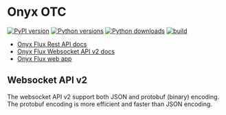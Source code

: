 # Onyx OTC

[![PyPI version](https://badge.fury.io/py/onyx-otc.svg)](https://badge.fury.io/py/onyx-otc)
[![Python versions](https://img.shields.io/pypi/pyversions/onyx-otc.svg)](https://pypi.org/project/onyx-otc)
[![Python downloads](https://img.shields.io/pypi/dd/onyx-otc.svg)](https://pypi.org/project/onyx-otc)
[![build](https://github.com/Onyx-Capital-Technology/onyx-otc/actions/workflows/build.yml/badge.svg)](https://github.com/Onyx-Capital-Technology/onyx-otc/actions/workflows/build.yml)

* [Onyx Flux Rest API docs](https://api.onyxhub.co/v1/docs)
* [Onyx Flux Websocket API v2 docs](https://ws.dev.onyxhub.co/doc/v2)
* [Onyx Flux web app](https://www.onyxcapitalgroup.com/flux)

## Websocket API v2

The websocket API v2 support both JSON and protobuf (binary) encoding. The protobuf encoding is more efficient and faster than JSON encoding.
